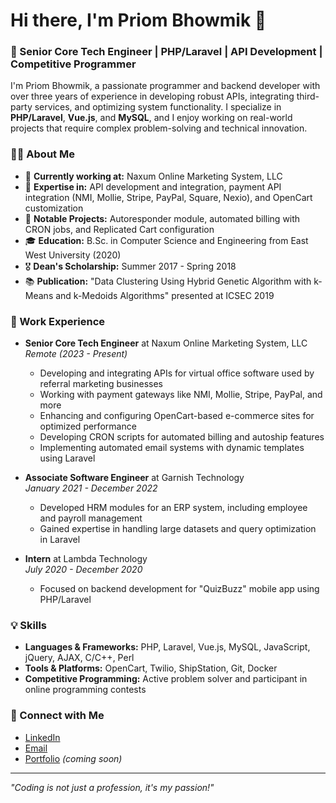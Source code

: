 # Hi there, I'm Priom Bhowmik 👋

### 🚀 Senior Core Tech Engineer | PHP/Laravel | API Development | Competitive Programmer

I'm Priom Bhowmik, a passionate programmer and backend developer with over three years of experience in developing robust APIs, integrating third-party services, and optimizing system functionality. I specialize in **PHP/Laravel**, **Vue.js**, and **MySQL**, and I enjoy working on real-world projects that require complex problem-solving and technical innovation.

### 👨‍💻 About Me
- 🏢 **Currently working at:** Naxum Online Marketing System, LLC
- 🔧 **Expertise in:** API development and integration, payment API integration (NMI, Mollie, Stripe, PayPal, Square, Nexio), and OpenCart customization
- 🔄 **Notable Projects:** Autoresponder module, automated billing with CRON jobs, and Replicated Cart configuration
- 🎓 **Education:** B.Sc. in Computer Science and Engineering from East West University (2020)
- 🎖 **Dean's Scholarship:** Summer 2017 - Spring 2018
- 📚 **Publication:** "Data Clustering Using Hybrid Genetic Algorithm with k-Means and k-Medoids Algorithms" presented at ICSEC 2019

### 💼 Work Experience
- **Senior Core Tech Engineer** at Naxum Online Marketing System, LLC  
  _Remote (2023 - Present)_  
  - Developing and integrating APIs for virtual office software used by referral marketing businesses
  - Working with payment gateways like NMI, Mollie, Stripe, PayPal, and more
  - Enhancing and configuring OpenCart-based e-commerce sites for optimized performance
  - Developing CRON scripts for automated billing and autoship features
  - Implementing automated email systems with dynamic templates using Laravel

- **Associate Software Engineer** at Garnish Technology  
  _January 2021 - December 2022_  
  - Developed HRM modules for an ERP system, including employee and payroll management
  - Gained expertise in handling large datasets and query optimization in Laravel

- **Intern** at Lambda Technology  
  _July 2020 - December 2020_  
  - Focused on backend development for "QuizBuzz" mobile app using PHP/Laravel

### 💡 Skills
- **Languages & Frameworks:** PHP, Laravel, Vue.js, MySQL, JavaScript, jQuery, AJAX, C/C++, Perl
- **Tools & Platforms:** OpenCart, Twilio, ShipStation, Git, Docker
- **Competitive Programming:** Active problem solver and participant in online programming contests

### 🔗 Connect with Me
- [LinkedIn](https://www.linkedin.com/in/priom417/)
- [Email](mailto:priom417@gmail.com)
- [Portfolio](https://priom.me) _(coming soon)_

---

_"Coding is not just a profession, it's my passion!"_

